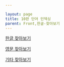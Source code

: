 ```yaml
---

layout: page
title: 10판 단어 인덱싱
parent: Front,한글-찾아보기
---
```




[한글 찾아보기](한글-찾아보기.html)

[영문 찾아보기](영문-찾아보기.html)

[기타 찾아보기](기타-찾아보기.html)

